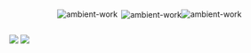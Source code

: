 <div style="display:flex;justify-content:center;align-items:center;">
<p><img align="left" src="https://github-readme-stats.vercel.app/api/top-langs?username=ambient-work&show_icons=true&locale=en&layout=compac&theme=dark" alt="ambient-work" /></p>

<p>&nbsp;<img align="center" src="https://github-readme-stats.vercel.app/api?username=ambient-work&show_icons=true&locale=en&theme=dark" alt="ambient-work" /></p>

<p><img align="center" src="https://github-readme-streak-stats.herokuapp.com/?user=ambient-work&theme=dark" alt="ambient-work" /></p>
</div>

![](https://komarev.com/ghpvc/?username=iparsw&color=green)
![](https://hit.yhype.me/github/profile?user_id=121400916)

